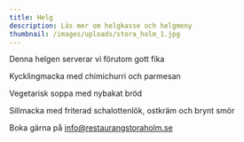 ```yaml
---
title: Helg
description: Läs mer om helgkasse och helgmeny
thumbnail: /images/uploads/stora_holm_1.jpg
---
```

D﻿enna helgen serverar vi förutom gott fika

Kycklingmacka med chimichurri och parmesan

Vegetarisk soppa med nybakat bröd

Sillmacka med friterad schalottenlök, ostkräm och brynt smör

Boka gärna på info@restaurangstoraholm.se